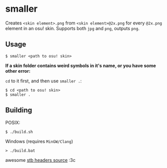 # smaller

Creates `<skin element>.png` from `<skin element>@2x.png` for every `@2x.png` element in an osu! skin. Supports both `jpg` and `png`, outputs `png`.

## Usage
```console
$ smaller <path to osu! skin>
```

**If a skin folder contains weird symbols in it's name, or you have some other error:**

`cd` to it first, and then use `smaller .`:
```console
$ cd <path to osu! skin>
$ smaller .
```

## Building

POSIX:
```console
$ ./build.sh
```

Windows (requires `MinGW/Clang`)
```console
> ./build.bat
```

awesome [stb headers source](https://github.com/nothings/stb) :3c
